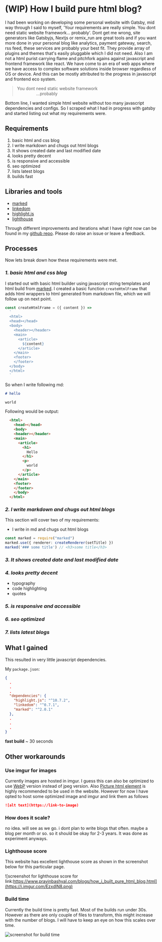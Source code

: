 # (WIP) How I build pure html blog?

I had been working on developing some personal website with Gatsby, mid way through I said to myself, 'Your requirements are really simple. You dont need static website framework... probably'. Dont get me wrong, site generators like Gatsbyjs, Nextjs or remix_run are great tools and if you want more done in your personal blog like analytics, payment gateway, search, rss feed, these services are probably your best fit. They provide array of plugins and themes that's easily pluggable which I did not need.  Also I am not a html purist carrying flame and pitchfork agains against javascript and frontend framework like react. We have come to an era of web apps where we have access to complex software solutions inside browser regardless of OS or device. And this can be mostly attributed to the progress in javascript and frontend eco system.

> You dont need  static website framework<br/>
>  &nbsp; &nbsp; &nbsp; &nbsp; &nbsp; &nbsp; &nbsp; &nbsp; ...probably

Bottom line, I wanted simple html website without too many javascript dependencies and configs. So I scraped what I had in progress with gatsby and started listing out what my requirements were.

## Requirements
1. basic html and css blog
2. I write markdown and chugs out html blogs
3. It shows created date and last modified date
4. looks pretty decent
5. is responsive and accessible
6. seo optimized
7. lists latest blogs
8. builds fast

## Libraries and tools
- [marked](https://github.com/markedjs/marked)
- [linkedom](https://github.com/WebReflection/linkedom)
- [highlight.js](https://highlightjs.org/)
- [lighthouse](https://developers.google.com/web/tools/lighthouse)

Through different improvements and iterations what I have right now can be found in my [github repo](https://github.com/pravinbashyal/pravinbashyal.com). Please do raise an issue or leave a feedback.

## Processes
Now lets break down how these requirements were met.

### _1. basic html and css blog_

I started out with basic html builder using javascript string templates and html build from [marked](https://github.com/markedjs/marked). I created a basic function `createHtmlFrame` that adds html wrappers to html generated from markdown file, which we will follow up on next point.

```typescript
const createHtmlFrame = ({ content }) =>
  `
  <html>
  <head></head>
  <body>
    <header></header>
    <main>
      <article>
        ${content}
      </article>
    </main>
    <footer>
    </footer>
  </body>
  </html>
  `
```

So when I write following md:

```markdown
# hello

world
```

Following would be output:
```html
  <html>
    <head></head>
    <body>
    <header></header>
    <main>
      <article>
        <h1>
          Hello
        </h1>
        <p>
          world
        </p>
      </article>
    </main>
    <footer>
    </footer>
    </body>
  </html>
```

### _2. I write markdown and chugs out html blogs_

This section will cover two of my requirements:
- I write in md and chugs out html blogs

```typescript
const marked = require("marked")
marked.use({ renderer: createRenderer(setTitle) })
marked('### some title') // <h3>some title</h3>
```
### _3. It shows created date and last modified date_

### _4. looks pretty decent_
- typography
- code highlighting
- quotes

### _5. is responsive and accessible_
### _6. seo optimized_
### _7. lists latest blogs_

## What I gained

This resulted in very little javascript dependencies.

My `package.json`:

```json
{
  .
  .
  .
  "dependencies": {
    "highlight.js": "^10.7.2",
    "linkedom": "^0.7.1",
    "marked": "^2.0.1"
  },
  .
  .
  .
}
```

**fast build**
~ 30 seconds

## Other workarounds

### Use imgur for images

Currently images are hosted in imgur. I guess this can also be optimized to use [WebP](https://developer.mozilla.org/en-US/docs/Web/Media/Formats/Image_types#webp_image) version instead of jpeg version. Also [Picture html element](https://developer.mozilla.org/en-US/docs/Web/HTML/Element/picture) is highly recommended to be used in the website. However for now I have opted to host some optimized image and imgur and link them as follows

```markdown
![alt text](https://link-to-image)
```


### How does it scale?
no idea. will see as we go. i dont plan to write blogs that often. maybe a blog per month or so. so it should be okay for 2-3 years. It was done as experiment anyways.

### Lighthouse score

This website has excellent lighthouse score as shown in the screenshot below for this particular page.

![screenshot for lighthouse score for link:https://www.pravinbashyal.com/blogs/how_i_built_pure_html_blog.html](https://i.imgur.com/EzxdlN8.png)

### Build time

Currently the build time is pretty fast. Most of the builds run under 30s. However as there are only couple of files to transform, this might increase with the number of blogs. I will have to keep an eye on how this scales over time.

![screenshot for build time](https://lh3.googleusercontent.com/fife/ABSRlIrIvM2WSBc-EfmSWPnUpqZu325QO1I_axzWs6c9ql24c-4Wd4LBymzZYD47nXLEPK0x48mFRhNbxeSZND_cIf7sXOavq9_4WFdTXT_JLteQyVqDE4tVXGDrSsbZ-A9AJom0dEeyQz_-X4JMbgjXhBrqYU7KI1mTgGgyMXrgtDzGOIrbDi9dJHYzxX001ABAqDUHyvLR5DQ77rf0r8Dvbr-_FozeOGE6hzxo-yPa5oV5BR4oh1C_PrulPEcX3bchr03QW1AYecDjQuBW7nL_pKYCsZVZRM89yCeZpD0cX6TKYhtsc_KrlP-6uXxAYwLQXOeHwIX6AZ7pp7iXv8o1GkT0E9pjWBQ6NU7iIibbMTwUG5rXhe2K6ZswpF4I3shZzwuuKNdJfDF_FeN3gtmC8q_ntC9BDDGLvGF-81DBQONW6mR5Z_GCMfZ4fOB3Ks-Xydy5zw0o7Ue0MY0qrJs8KXRg8YZckTfqoqQP7oIfK-Mk35uOiY3PcJ7M8zds8eJiVZ8vq7wIcmiqom7dsPwbJ6CCsSvFZkt96eOE1CVmg5iqTxhnfIBWFqw2PKfMAbCTnc1prdSszZWXJxIq37TuwBeJGrFTMi9fN2zWhHoeWYORVaQiD78rAEsVJom58VhZLANeS0ug0NWkamswBcIT795BaAE-drGTPmLf2OTQhrVLtE4GTOWYl1QetYzkKczOW3OcjcT6AxSZDQsDjiLUXS4Bk-u-BUmZZTY=w2880-h758-ft)
